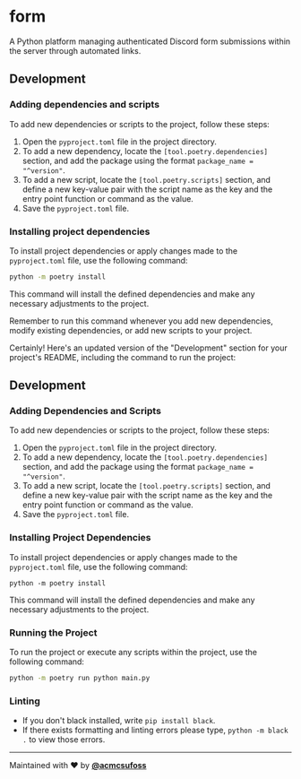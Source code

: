 # form

A Python platform managing authenticated Discord form submissions within the server through automated links.

## Development

### Adding dependencies and scripts

To add new dependencies or scripts to the project, follow these steps:

1. Open the `pyproject.toml` file in the project directory.
2. To add a new dependency, locate the `[tool.poetry.dependencies]` section, and add the package using the format `package_name = "^version"`.
3. To add a new script, locate the `[tool.poetry.scripts]` section, and define a new key-value pair with the script name as the key and the entry point function or command as the value.
4. Save the `pyproject.toml` file.

### Installing project dependencies

To install project dependencies or apply changes made to the `pyproject.toml` file, use the following command:

```sh
python -m poetry install
```

This command will install the defined dependencies and make any necessary adjustments to the project.

Remember to run this command whenever you add new dependencies, modify existing dependencies, or add new scripts to your project.

Certainly! Here's an updated version of the "Development" section for your project's README, including the command to run the project:

## Development

### Adding Dependencies and Scripts

To add new dependencies or scripts to the project, follow these steps:

1. Open the `pyproject.toml` file in the project directory.
2. To add a new dependency, locate the `[tool.poetry.dependencies]` section, and add the package using the format `package_name = "^version"`.
3. To add a new script, locate the `[tool.poetry.scripts]` section, and define a new key-value pair with the script name as the key and the entry point function or command as the value.
4. Save the `pyproject.toml` file.

### Installing Project Dependencies

To install project dependencies or apply changes made to the `pyproject.toml` file, use the following command:

```
python -m poetry install
```

This command will install the defined dependencies and make any necessary adjustments to the project.

### Running the Project

To run the project or execute any scripts within the project, use the following command:

```sh
python -m poetry run python main.py
```

### Linting

- If you don't black installed, write `pip install black`.
- If there exists formatting and linting errors please type, `python -m black .` to view those errors.

---

Maintained with ❤️ by [**@acmcsufoss**](https://oss.acmcsuf.com/)
